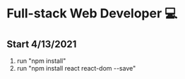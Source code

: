 # Full-stack Web Developer :computer:

## Start 4/13/2021

1. run "npm install"
2. run "npm install react react-dom --save"
